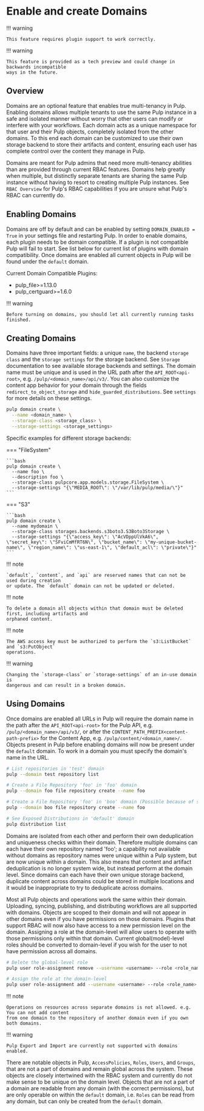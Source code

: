 # Enable and create Domains

!!! warning

    This feature requires plugin support to work correctly.

!!! warning

    This feature is provided as a tech preview and could change in backwards incompatible
    ways in the future.

## Overview

Domains are an optional feature that enables true multi-tenancy in Pulp. Enabling domains allows
multiple tenants to use the same Pulp instance in a safe and isolated manner without worry that
other users can modify or interfere with your workflows. Each domain acts as a unique namespace for
that user and their Pulp objects, completely isolated from the other domains. To this end each
domain can be customized to use their own storage backend to store their artifacts and content,
ensuring each user has complete control over the content they manage in Pulp.

Domains are meant for Pulp admins that need more multi-tenancy abilities than are provided through
current RBAC features. Domains help greatly when multiple, but distinctly separate tenants are
sharing the same Pulp instance without having to resort to creating multiple Pulp instances. See
`RBAC Overview` for Pulp's RBAC capabilities if you are unsure what Pulp's RBAC can
currently do.

## Enabling Domains

Domains are off by default and can be enabled by setting `DOMAIN_ENABLED = True` in your settings
file and restarting Pulp. In order to enable domains, each plugin needs to be domain compatible. If
a plugin is not compatible Pulp will fail to start. See list below for current list of plugins with
domain compatibility. Once domains are enabled all current objects in Pulp will be found under the
`default` domain.

Current Domain Compatible Plugins:

- pulp_file>=1.13.0
- pulp_certguard>=1.6.0

!!! warning

    Before turning on domains, you should let all currently running tasks finished.

## Creating Domains

Domains have three important fields: a unique `name`, the backend `storage class` and the
`storage settings` for the storage backend. See `Storage` documentation to see
available storage backends and settings. The domain name must be unique and is used in the URL path
after the `API_ROOT<api-root>`, e.g. `/pulp/<domain_name>/api/v3/`. You can also customize
the content app behavior for your domain through the fields `redirect_to_object_storage` and
`hide_guarded_distributions`. See `settings` for more details on these settings.

```bash
pulp domain create \
  --name <domain_name> \
  --storage-class <storage_class> \
  --storage-settings <storage_settings>
```

Specific examples for different storage backends:

=== "FileSystem"

    ```bash
    pulp domain create \
      --name foo \
      --description foo \
      --storage-class pulpcore.app.models.storage.FileSystem \
      --storage-settings "{\"MEDIA_ROOT\": \"/var/lib/pulp/media/\"}"
    ```

=== "S3"

    ```bash
    pulp domain create \
      --name mydomain \
      --storage-class storages.backends.s3boto3.S3Boto3Storage \
      --storage-settings "{\"access_key\": \"AcVDppUlVkA6\", \"secret_key\": \"SFviCmMfRT6N\", \"bucket_name\": \"my-unique-bucket-name\", \"region_name\": \"us-east-1\", \"default_acl\": \"private\"}"
    ```

!!! note

    `default`, `content`, and `api` are reserved names that can not be used during creation
    or update. The `default` domain can not be updated or deleted.

!!! note

    To delete a domain all objects within that domain must be deleted first, including artifacts and
    orphaned content.

!!! note

    The AWS access key must be authorized to perform the `s3:ListBucket` and `s3:PutObject`
    operations.

!!! warning

    Changing the `storage-class` or `storage-settings` of an in-use domain is
    dangerous and can result in a broken domain.

## Using Domains

Once domains are enabled all URLs in Pulp will require the domain name in the path after the
`API_ROOT<api-root>` for the Pulp API, e.g. `/pulp/<domain_name>/api/v3/`, or after the
`CONTENT_PATH_PREFIX<content-path-prefix>` for the Content App, e.g.
`/pulp/content/<domain_name>/`. Objects present in Pulp before enabling domains will now be
present under the `default` domain. To work in a domain you must specify the domain's name in the
URL.

```bash
# List repositories in 'test' domain
pulp --domain test repository list

# Create a File Repository 'foo' in 'foo' domain
pulp --domain foo file repository create --name foo

# Create a File Repository 'foo' in 'boo' domain (Possible because of separate domains)
pulp --domain boo file repository create --name foo

# See Exposed Distributions in 'default' domain
pulp distribution list
```

Domains are isolated from each other and perform their own deduplication and uniqueness checks
within their domain. Therefore multiple domains can each have their own repository named 'foo'; a
capability not available without domains as repository names were unique within a Pulp system, but
are now unique within a domain. This also means that content and artifact deduplication is no longer
system wide, but instead perform at the domain level. Since domains can each have their own unique
storage backend, duplicate content across domains could be stored in multiple locations and it would
be inappropriate to try to deduplicate across domains.

Most all Pulp objects and operations work the same within their domain. Uploading, syncing,
publishing, and distributing workflows are all supported with domains. Objects are scoped to their
domain and will not appear in other domains even if you have permissions on those domains. Plugins
that support RBAC will now also have access to a new permission level on the domain. Assigning a
role at the domain-level will allow users to operate with those permissions only within that domain.
Current global(model)-level roles should be converted to domain-level if you wish for the user to
not have permission across all domains.

```bash
# Delete the global-level role
pulp user role-assignment remove --username <username> --role <role_name> --object ""

# Assign the role at the domain-level
pulp user role-assignment add --username <username> --role <role_name> --domain <domain_href>
```

!!! note

    Operations on resources across separate domains is not allowed. e.g. You can not add content
    from one domain to the repository of another domain even if you own both domains.

!!! warning

    Pulp Export and Import are currently not supported with domains enabled.

There are notable objects in Pulp, `AccessPolicies`, `Roles`, `Users`, and `Groups`, that
are not a part of domains and remain global across the system. These objects are closely intertwined
with the RBAC system and currently do not make sense to be unique on the domain level. Objects
that are not a part of a domain are readable from any domain (with the correct permissions), but are
only operable on within the `default` domain, i.e. `Roles` can be read from any domain, but can
only be created from the `default` domain.
